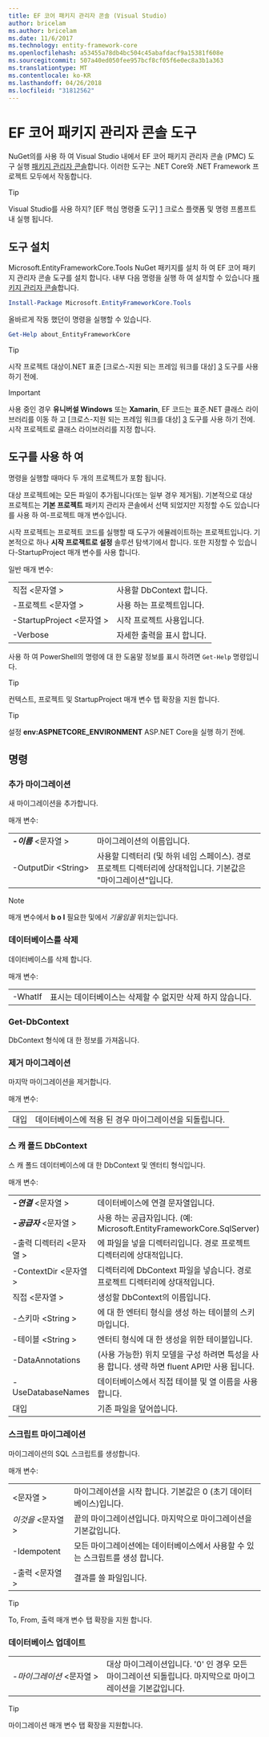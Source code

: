 ```yaml
---
title: EF 코어 패키지 관리자 콘솔 (Visual Studio)
author: bricelam
ms.author: bricelam
ms.date: 11/6/2017
ms.technology: entity-framework-core
ms.openlocfilehash: a53455a78db4bc504c45abafdacf9a15381f608e
ms.sourcegitcommit: 507a40ed050fee957bcf8cf05f6e0ec8a3b1a363
ms.translationtype: MT
ms.contentlocale: ko-KR
ms.lasthandoff: 04/26/2018
ms.locfileid: "31812562"
---
```

<a name="ef-core-package-manager-console-tools"></a>EF 코어 패키지 관리자 콘솔 도구
=====================================
NuGet의를 사용 하 여 Visual Studio 내에서 EF 코어 패키지 관리자 콘솔 (PMC) 도구 실행 [패키지 관리자 콘솔][2]합니다.
이러한 도구는 .NET Core와 .NET Framework 프로젝트 모두에서 작동합니다.

> [!TIP]
> Visual Studio를 사용 하지? [EF 핵심 명령줄 도구] [ 1] 크로스 플랫폼 및 명령 프롬프트 내 실행 됩니다.

<a name="installing-the-tools"></a>도구 설치
--------------------
Microsoft.EntityFrameworkCore.Tools NuGet 패키지를 설치 하 여 EF 코어 패키지 관리자 콘솔 도구를 설치 합니다.
내부 다음 명령을 실행 하 여 설치할 수 있습니다 [패키지 관리자 콘솔][2]합니다.

``` powershell
Install-Package Microsoft.EntityFrameworkCore.Tools
```

올바르게 작동 했던이 명령을 실행할 수 있습니다.

``` powershell
Get-Help about_EntityFrameworkCore
```
> [!TIP]
> 시작 프로젝트 대상이.NET 표준 [크로스-지원 되는 프레임 워크를 대상] [ 3] 도구를 사용 하기 전에.

> [!IMPORTANT]
> 사용 중인 경우 **유니버설 Windows** 또는 **Xamarin**, EF 코드는 표준.NET 클래스 라이브러리를 이동 하 고 [크로스-지원 되는 프레임 워크를 대상] [ 3] 도구를 사용 하기 전에. 시작 프로젝트로 클래스 라이브러리를 지정 합니다.

<a name="using-the-tools"></a>도구를 사용 하 여
---------------
명령을 실행할 때마다 두 개의 프로젝트가 포함 됩니다.

대상 프로젝트에는 모든 파일이 추가됩니다(또는 일부 경우 제거됨). 기본적으로 대상 프로젝트는 **기본 프로젝트** 패키지 관리자 콘솔에서 선택 되었지만 지정할 수도 있습니다를 사용 하 여-프로젝트 매개 변수입니다.

시작 프로젝트는 프로젝트 코드를 실행할 때 도구가 에뮬레이트하는 프로젝트입니다. 기본적으로 하나 **시작 프로젝트로 설정** 솔루션 탐색기에서 합니다. 또한 지정할 수 있습니다-StartupProject 매개 변수를 사용 합니다.

일반 매개 변수:

|                           |                             |
|:--------------------------|:----------------------------|
| 직접 \<문자열 >        | 사용할 DbContext 합니다.       |
| -프로젝트 \<문자열 >        | 사용 하는 프로젝트입니다.         |
| -StartupProject \<문자열 > | 시작 프로젝트 사용입니다. |
| -Verbose                  | 자세한 출력을 표시 합니다.        |

사용 하 여 PowerShell의 명령에 대 한 도움말 정보를 표시 하려면 `Get-Help` 명령입니다.

> [!TIP]
> 컨텍스트, 프로젝트 및 StartupProject 매개 변수 탭 확장을 지원 합니다.

> [!TIP]
> 설정 **env:ASPNETCORE_ENVIRONMENT** ASP.NET Core을 실행 하기 전에.

<a name="commands"></a>명령
--------

### <a name="add-migration"></a>추가 마이그레이션

새 마이그레이션을 추가합니다.

매개 변수:

|                                   |                                                                                                                  |
|:----------------------------------|:-----------------------------------------------------------------------------------------------------------------|
| ***-이름*** \<문자열 >             | 마이그레이션의 이름입니다.                                                                                       |
| <nobr>-OutputDir \<String></nobr> | 사용할 디렉터리 (및 하위 네임 스페이스). 경로 프로젝트 디렉터리에 상대적입니다. 기본값은 "마이그레이션"입니다. |

> [!NOTE]
> 매개 변수에서 **b o l** 필요한 및에서 *기울임꼴* 위치는입니다.

### <a name="drop-database"></a>데이터베이스를 삭제

데이터베이스를 삭제 합니다.

매개 변수:

|         |                                                          |
|:--------|:---------------------------------------------------------|
| -WhatIf | 표시는 데이터베이스는 삭제할 수 없지만 삭제 하지 않습니다. |

### <a name="get-dbcontext"></a>Get-DbContext

DbContext 형식에 대 한 정보를 가져옵니다.

### <a name="remove-migration"></a>제거 마이그레이션

마지막 마이그레이션을 제거합니다.

매개 변수:

|        |                                                              |
|:-------|:-------------------------------------------------------------|
| 대입 | 데이터베이스에 적용 된 경우 마이그레이션을 되돌립니다. |

### <a name="scaffold-dbcontext"></a>스 캐 폴드 DbContext

스 캐 폴드 데이터베이스에 대 한 DbContext 및 엔터티 형식입니다.

매개 변수:

|                                          |                                                                                                  |
|:-----------------------------------------|:-------------------------------------------------------------------------------------------------|
| <nobr>***-연결*** \<문자열 ></nobr> | 데이터베이스에 연결 문자열입니다.                                                           |
| ***-공급자*** \<문자열 >                | 사용 하는 공급자입니다. (예: Microsoft.EntityFrameworkCore.SqlServer)                              |
| -출력 디렉터리 \<문자열 >                     | 에 파일을 넣을 디렉터리입니다. 경로 프로젝트 디렉터리에 상대적입니다.                      |
| -ContextDir \<문자열 >                    | 디렉터리에 DbContext 파일을 넣습니다. 경로 프로젝트 디렉터리에 상대적입니다.             |
| 직접 \<문자열 >                       | 생성할 DbContext의 이름입니다.                                                           |
| -스키마 \<String >                     | 에 대 한 엔터티 형식을 생성 하는 테이블의 스키마입니다.                                              |
| -테이블 \<String >                      | 엔터티 형식에 대 한 생성을 위한 테이블입니다.                                                         |
| -DataAnnotations                         | (사용 가능한) 위치 모델을 구성 하려면 특성을 사용 합니다. 생략 하면 fluent API만 사용 됩니다. |
| -UseDatabaseNames                        | 데이터베이스에서 직접 테이블 및 열 이름을 사용 합니다.                                           |
| 대입                                   | 기존 파일을 덮어씁니다.                                                                        |

### <a name="script-migration"></a>스크립트 마이그레이션

마이그레이션의 SQL 스크립트를 생성합니다.

매개 변수:

|                   |                                                                    |
|:------------------|:-------------------------------------------------------------------|
|  \<문자열 > | 마이그레이션을 시작 합니다. 기본값은 0 (초기 데이터베이스)입니다.      |
| *이것을* \<문자열 >   | 끝의 마이그레이션입니다. 마지막으로 마이그레이션을 기본값입니다.              |
| -Idempotent       | 모든 마이그레이션에는 데이터베이스에서 사용할 수 있는 스크립트를 생성 합니다. |
| -출력 \<문자열 > | 결과를 쓸 파일입니다.                                   |

> [!TIP]
> To, From, 출력 매개 변수 탭 확장을 지원 합니다.

### <a name="update-database"></a>데이터베이스 업데이트

|                                     |                                                                                                |
|:------------------------------------|:-----------------------------------------------------------------------------------------------|
| <nobr>*-마이그레이션* \<문자열 ></nobr> | 대상 마이그레이션입니다. '0' 인 경우 모든 마이그레이션 되돌립니다. 마지막으로 마이그레이션을 기본값입니다. |

> [!TIP]
> 마이그레이션 매개 변수 탭 확장을 지원합니다.


  [1]: dotnet.md
  [2]: https://docs.microsoft.com/nuget/tools/package-manager-console
  [3]: index.md#frameworks
